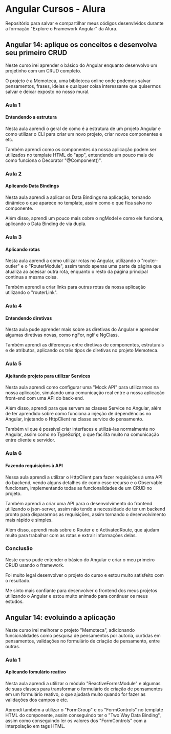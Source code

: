 # Angular Cursos - Alura

Repositório para salvar e compartilhar meus códigos desenvlvidos durante a formação "Explore o Framework Angular" da Alura.

## Angular 14: aplique os conceitos e desenvolva seu primeiro CRUD

Neste curso irei aprender o básico do Angular enquanto desenvolvo um projetinho com um CRUD completo.

O projeto é a Memoteca, uma biblioteca online onde podemos salvar pensamentos, frases, ideias e qualquer coisa interessante que quisermos salvar e deixar exposto no nosso mural.

### Aula 1

#### Entendendo a estrutura

Nesta aula aprendi o geral de como é a estrutura de um projeto Angular e como utilizar o CLI para criar um novo projeto, criar novos componentes e etc.

Também aprendi como os componentes da nossa aplicação podem ser utilizados no template HTML do "app", entendendo um pouco mais de como funciona o Decorator "@Component()".

### Aula 2

#### Aplicando Data Bindings

Nesta aula aprendi a aplicar os Data Bindings na aplicação, tornando dinâmico o que aparece no template, assim como o que fica salvo no componente.

Além disso, aprendi um pouco mais cobre o ngModel e como ele funciona, aplicando o Data Binding de via dupla.

### Aula 3

#### Aplicando rotas

Nesta aula aprendi a como utilizar rotas no Angular, utilizando o "router-outler" e o "RouterModule", assim tendo apenas uma parte da página que atualiza ao acessar outra rota, enquanto o resto da página principal continua a mesma coisa.

Também aprendi a criar links para outras rotas da nossa aplicação utilizando o "routerLink".

### Aula 4

#### Entendendo diretivas

Nesta aula pude aprender mais sobre as diretivas do Angular e aprender algumas diretivas novas, como ngFor, ngIf e NgClass.

Também aprendi as diferenças entre diretivas de componentes, estruturais e de atributos, aplicando os três tipos de diretivas no projeto Memoteca.

### Aula 5

#### Ajeitando projeto para utilizar Services

Nesta aula aprendi como configurar uma "Mock API" para utilizarmos na nossa aplicação, simulando uma comunicação real entre a nossa aplicação front-end com uma API do back-end.

Além disso, aprendi para que servem as classes Service no Angular, além de ter aprendido sobre como funciona a injeção de dependências no Angular, injetando o HttpClient na classe service do pensamento.

Também vi que é possível criar interfaces e utilizá-las normalmente no Angular, assim como no TypeScript, o que facilita muito na comunicação entre cliente e servidor.

### Aula 6

#### Fazendo requisições à API

Nessa aula aprendi a utilizar o HttpClient para fazer requisições à uma API do backend, vendo alguns detalhes de como esse recurso e o Observable funcionam, implementando todas as funcionalidades de um CRUD no projeto.

Também aprendi a criar uma API para o desenvolvimento do frontend utilizando o json-server, assim não tendo a necessidade de ter um backend pronto para dispararmos as requisições, assim tornando o desenvolvimento mais rápido e simples.

Além disso, aprendi mais sobre o Router e o ActivatedRoute, que ajudam muito para trabalhar com as rotas e extrair informações delas.

### Conclusão

Neste curso pude entender o básico do Angular e criar o meu primeiro CRUD usando o framework.

Foi muito legal desenvolver o projeto do curso e estou muito satisfeito com o resultado.

Me sinto mais confiante para desenvolver o frontend dos meus projetos utilizando o Angular e estou muito animado para continuar os meus estudos.

## Angular 14: evoluindo a aplicação

Neste curso irei melhorar o projeto "Memoteca", adicionando funcionalidades como pesquisa de pensamentos por autoria, curtidas em pensamentos, validações no formulário de criação de pensamento, entre outras.

### Aula 1

#### Aplicando fomulário reativo

Nesta aula aprendi a utilizar o módulo "ReactiveFormsModule" e algumas de suas classes para transformar o formulário de criação de pensamentos em um formulário reativo, o que ajudará muito quando for fazer as validações dos campos e etc.

Aprendi também a utilizar o "FormGroup" e os "FormControls" no template HTML do componente, assim conseguindo ter o "Two Way Data Binding", assim como conseguindo ler os valores dos "FormControls" com a interpolação em tags HTML.
